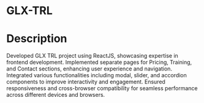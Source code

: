 # GLX-TRL

# Description
Developed GLX TRL project using ReactJS, showcasing expertise in frontend development.
Implemented separate pages for Pricing, Training, and Contact sections, enhancing user experience and navigation.
Integrated various functionalities including modal, slider, and accordion components to improve interactivity and engagement.
Ensured responsiveness and cross-browser compatibility for seamless performance across different devices and browsers.
